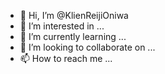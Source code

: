 - 👋 Hi, I’m @KlienReijiOniwa
- 👀 I’m interested in ...
- 🌱 I’m currently learning ...
- 💞️ I’m looking to collaborate on ...
- 📫 How to reach me ...

<!---
KlienReijiOniwa/KlienReijiOniwa is a ✨ special ✨ repository because its `README.md` (this file) appears on your GitHub profile.
You can click the Preview link to take a look at your changes.
--->
